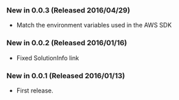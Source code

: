 ### New in 0.0.3 (Released 2016/04/29)
* Match the environment variables used in the AWS SDK

### New in 0.0.2 (Released 2016/01/16)
* Fixed SolutionInfo link

### New in 0.0.1 (Released 2016/01/13)
* First release.